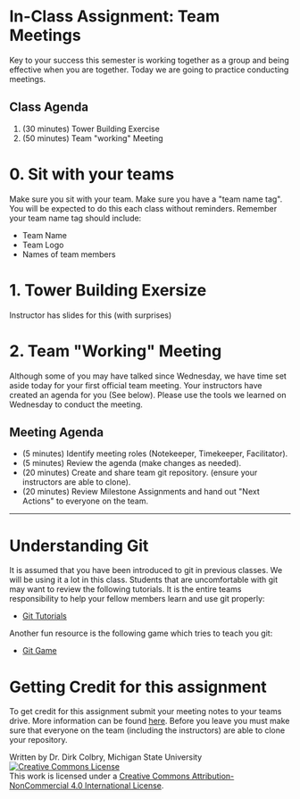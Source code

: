 # In-Class Assignment: Team Meetings

Key to your success this semester is working together as a group and being effective when you are together.  Today we are going to practice conducting meetings. 

## Class Agenda

1. (30 minutes) Tower Building Exercise
2. (50 minutes) Team "working" Meeting

# 0. Sit with your teams

Make sure you sit with your team.  Make sure you have a "team name tag". You will be expected to do this each class without reminders. Remember your team name tag should include:

- Team Name
- Team Logo
- Names of team members

# 1. Tower Building Exersize

Instructor has slides for this (with surprises)

# 2. Team "Working" Meeting
Although some of you may have talked since Wednesday, we have time set aside today for your first official team meeting.   Your instructors have created an agenda for you (See below). Please use the tools we learned on Wednesday to conduct the meeting. 

## Meeting Agenda

- (5 minutes) Identify meeting roles (Notekeeper, Timekeeper, Facilitator).
- (5 minutes) Review the agenda (make changes as needed).
- (20 minutes) Create and share team git repository. (ensure your instructors are able to clone).
- (20 minutes) Review Milestone Assignments and hand out "Next Actions" to everyone on the team.


---

# Understanding Git

It is assumed that you have been introduced to git in previous classes. We will be using it a lot in this class. Students that are uncomfortable with git may want to review the following tutorials. It is the entire teams responsibility to help your fellow members learn and use git properly:

- [Git Tutorials](https://msu-cmse-courses.github.io/cmse802-f20-student/0000-Getting-to-know-git.html)

Another fun resource is the following game which tries to teach you git:

- [Git Game](https://ohmygit.org/)


# Getting Credit for this assignment

To get credit for this assignment submit your meeting notes to your teams drive. More information can be found [here](Meetings-Notes_and_agendas). Before you leave you must make sure that everyone on the team (including the instructors) are able to clone your repository. 


Written by Dr. Dirk Colbry, Michigan State University
<a rel="license" href="http://creativecommons.org/licenses/by-nc/4.0/"><img alt="Creative Commons License" style="border-width:0" src="https://i.creativecommons.org/l/by-nc/4.0/88x31.png" /></a><br />This work is licensed under a <a rel="license" href="http://creativecommons.org/licenses/by-nc/4.0/">Creative Commons Attribution-NonCommercial 4.0 International License</a>.
